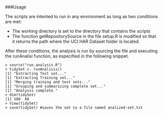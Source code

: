 
###Usage

The scripts are intented to run in any environment as long as two conditions are met:

* The working directory is set to the directory that contains the scripts
* The function getRepositorySource in the file setup.R is modified so that it returns the path where the UCI HAR Dataset folder is located.

After these conditions, the analysis is run by sourcing the file and executing the runAnalisi function, as especified in the following snippet.

```{r}
> source("run_analysis.R")
> tidySet <- runAnalisis()
[1] "Extracting Test set..."
[1] "Extracting Training set..."
[1] "Merging training and test sets..."
[1] "Grouping and summarizing complete set..."
[1] "Analysis complete."
> dim(tidySet)
[1] 180  68
> View(tidySet)
> save(tidySet) #saves the set to a file named analized-set.txt
```
